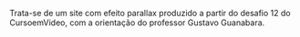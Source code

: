 Trata-se de um site com efeito parallax produzido a partir do desafio 12 do CursoemVideo, com a orientação do professor Gustavo Guanabara.